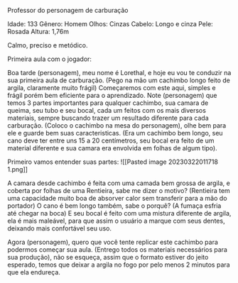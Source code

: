 Professor do personagem de carburação

Idade: 133
Gênero: Homem
Olhos: Cinzas
Cabelo: Longo e cinza
Pele: Rosada
Altura: 1,76m

Calmo, preciso e metódico.


Primeira aula com o jogador:

Boa tarde (personagem), meu nome é Lorethal, e hoje eu vou te conduzir na sua primeira aula de carburação. (Pego na mão um cachimbo longo feito de argila, claramente muito frágil) Começaremos com este aqui, simples e frágil porém bem eficiente para o aprendizado. Note (personagem) que temos 3 partes importantes para qualquer cachimbo, sua camara de queima, seu tubo e seu bocal, cada um feitos com os mais diversos materiais, sempre buscando trazer um resultado diferente para cada carburação. (Coloco o cachimbo na mesa do personagem), olhe bem para ele e guarde bem suas caracteristicas. (Era um cachimbo bem longo, seu cano deve ter entre uns 15 a 20 centímetros, seu bocal era feito de um material diferente e sua camara era envolvida em folhas de algum tipo). 

Primeiro vamos entender suas partes:
![[Pasted image 20230322011718 1.png]]

A camara desde cachimbo é feita com uma camada bem grossa de argila, e coberta por folhas de uma Rentieira, sabe me dizer o motivo? (Rentieira tem uma capacidade muito boa de absorver calor sem transferir para a mão do portador) O cano é bem longo também, sabe o porquê? (A fumaça esfria até chegar na boca) E seu bocal é feito com uma mistura diferente de argila, ela é mais maleável, para que assim o usuário a marque com seus dentes, deixando mais confortável seu uso.

Agora (personagem), quero que você tente replicar este cachimbo para podermos começar sua aula. (Entrego todos os materiais necessários para sua produção), não se esqueça, assim que o formato estiver do jeito esperado, temos que deixar a argila no fogo por pelo menos 2 minutos para que ela endureça.